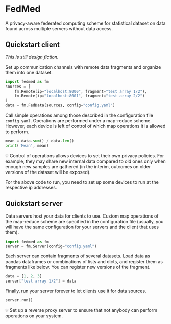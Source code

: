 # FedMed

A privacy-aware federated computing scheme 
for statistical dataset on data found
across multiple servers without data access.

## Quickstart client

*This is still design fiction.*

Set up communication channels with remote
data fragments and organize them into one dataset. 

```python
import fedmed as fm
sources = [
    fm.Remote(ip="localhost:8000", fragment="test array 1/2"),
    fm.Remote(ip="localhost:8001", fragment="test array 2/2")
]
data = fm.FedData(sources, config="config.yaml")
```

Call simple operations among those described in the 
configuration file `config.yaml`. Operations are
performed under a map-reduce scheme. However,
each device is left of control of which map operations
it is allowed to perform.

```python
mean = data.sum() / data.len()
print('Mean', mean)
```

:bulb: Control of operations allows devices to
set their own privacy policies. For example, 
they may share new internal data compared to 
old ones only when enough new samples are gathered
(in the interim, outcomes on older versions of the
dataset will be exposed).

For the above code to run, you need to set up
some devices to run at the respective ip addresses.


## Quickstart server

Data servers host your data for clients to use.
Custom map operations of the map-reduce scheme
are specified in the configuration file (usually,
you will have the same configuration for your servers
and the client that uses them).

```python
import fedmed as fm
server = fm.Server(config="config.yaml")
```

Each server can contain fragments of several datasets.
Load data as pandas dataframes or combinations
of lists and dicts, and register them as fragments
like below. You can register new versions of the
fragment.

```python
data = [1, 2, 3]
server["test array 1/2"] = data
```

Finally, run your server forever to let clients use
it for data sources.

```python
server.run()
```

:bulb: Set up a reverse proxy server to ensure
that not anybody can perform operations on your system.
